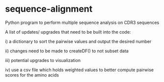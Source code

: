 # sequence-alignment
Python program to perform multiple sequence analysis on CDR3 sequences

A list of updates/ upgrades that need to be built into the code:
  
  i) a dictionary to sort the pairwise values and output the desired number
  
  ii) changes need to be made to createDF() to not subset data
  
  iii) potential upgrades to visualization
  
  iv) use a csv file which holds weighted values to better compute pairwise scores for the amino acids
  
  
